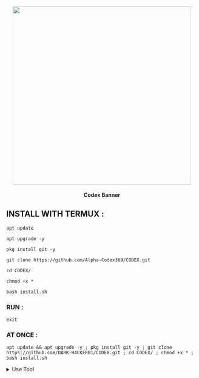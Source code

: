 <h2 align="center"> <img src="https://raw.githubusercontent.com/DARK-H4CKER01/CODEX/refs/heads/main/files/Dx-codex.jpg" width="470" /> </h2>

<p align="center">

<p align="center"><b>Codex Banner</b <code></code></p>



## INSTALL WITH TERMUX :

```
apt update
```
```
apt upgrade -y
```
```
pkg install git -y
```
```
git clone https://github.com/Alpha-Codex369/CODEX.git
```
```
cd CODEX/
```
```
chmod +x *
```
```
bash install.sh
```

### RUN :

```
exit
```

### AT ONCE :

```
apt update && apt upgrade -y ; pkg install git -y ; git clone https://github.com/DARK-H4CKER01/CODEX.git ; cd CODEX/ ; chmod +x * ; bash install.sh
```

<details id="missing-code-coverage">
  <summary>Use Tool</summary>

##### How to use CODEX Banner tools

```

```

</details>
